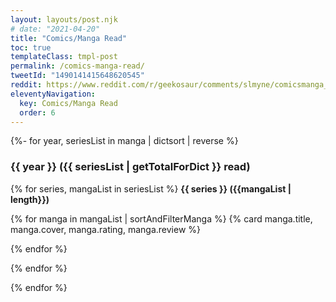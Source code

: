 ```yaml
---
layout: layouts/post.njk
# date: "2021-04-20"
title: "Comics/Manga Read"
toc: true
templateClass: tmpl-post
permalink: /comics-manga-read/
tweetId: "1490141415648620545"
reddit: https://www.reddit.com/r/geekosaur/comments/slmyne/comicsmanga_read/
eleventyNavigation:
  key: Comics/Manga Read
  order: 6
---
```


{%- for year, seriesList in manga | dictsort | reverse %}

### {{ year }} ({{ seriesList | getTotalForDict }} read)

{% for series, mangaList in seriesList %}
<b>{{ series }} ({{mangaList | length}})</b>

<div class="cards">
{% for manga in mangaList | sortAndFilterManga %}
{% card manga.title, manga.cover, manga.rating, manga.review %}

{% endfor %}
</div>

{% endfor %}

{% endfor %}
